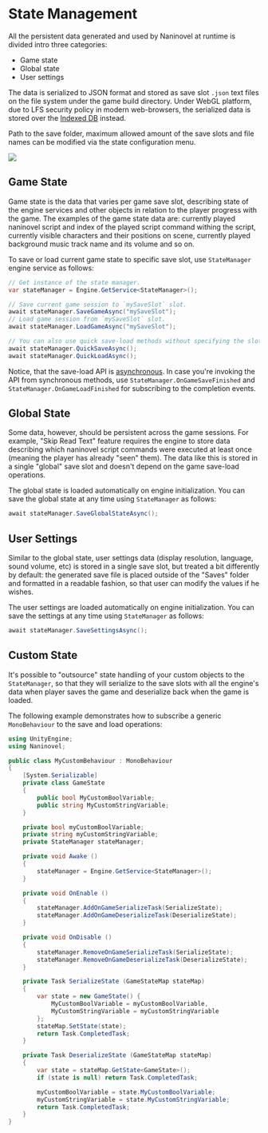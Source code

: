 ﻿# State Management

All the persistent data generated and used by Naninovel at runtime is divided intro three categories:

- Game state
- Global state
- User settings

The data is serialized to JSON format and stored as save slot `.json` text files on the file system under the game build directory. Under WebGL platform, due to LFS security policy in modern web-browsers, the serialized data is stored over the [Indexed DB](https://en.wikipedia.org/wiki/Indexed_Database_API) instead.

Path to the save folder, maximum allowed amount of the save slots and file names can be modified via the state configuration menu.

![](https://i.gyazo.com/01cf958545b590ab40ce19115938e4d7.png)

## Game State

Game state is the data that varies per game save slot, describing state of the engine services and other objects in relation to the player progress with the game. The examples of the game state data are: currently played naninovel script and index of the played script command withing the script, currently visible characters and their positions on scene, currently played background music track name and its volume and so on.

To save or load current game state to specific save slot, use `StateManager` engine service as follows:

```csharp
// Get instance of the state manager.
var stateManager = Engine.GetService<StateManager>();

// Save current game session to `mySaveSlot` slot.
await stateManager.SaveGameAsync("mySaveSlot");
// Load game session from `mySaveSlot` slot.
await stateManager.LoadGameAsync("mySaveSlot");

// You can also use quick save-load methods without specifying the slot names.
await stateManager.QuickSaveAsync();
await stateManager.QuickLoadAsync();
```
Notice, that the save-load API is [asynchronous](https://docs.microsoft.com/en-us/dotnet/csharp/programming-guide/concepts/async/). In case you're invoking the API from synchronous methods, use `StateManager.OnGameSaveFinished` and `StateManager.OnGameLoadFinished` for subscribing to the completion events.

## Global State

Some data, however, should be persistent across the game sessions. For example, "Skip Read Text" feature requires the engine to store data describing which naninovel script commands were executed at least once (meaning the player has already "seen" them). The data like this is stored in a single "global" save slot and doesn't depend on the game save-load operations.

The global state is loaded automatically on engine initialization. You can save the global state at any time using `StateManager` as follows:

```csharp
await stateManager.SaveGlobalStateAsync();
```

## User Settings

Similar to the global state, user settings data (display resolution, language, sound volume, etc) is stored in a single save slot, but treated a bit differently by default: the generated save file is placed outside of the "Saves" folder and formatted in a readable fashion, so that user can modify the values if he wishes. 

The user settings are loaded automatically on engine initialization. You can save the settings at any time using `StateManager` as follows:

```csharp
await stateManager.SaveSettingsAsync();
```

## Custom State

It's possible to "outsource" state handling of your custom objects to the `StateManager`, so that they will serialize to the save slots with all the engine's data when player saves the game and deserialize back when the game is loaded. 

The following example demonstrates how to subscribe a generic `MonoBehaviour` to the save and load operations: 

```csharp
using UnityEngine;
using Naninovel;

public class MyCustomBehaviour : MonoBehaviour
{
    [System.Serializable]
    private class GameState 
    { 
    	public bool MyCustomBoolVariable; 
    	public string MyCustomStringVariable; 
    }

    private bool myCustomBoolVariable;
    private string myCustomStringVariable;
    private StateManager stateManager;

    private void Awake ()
    {
        stateManager = Engine.GetService<StateManager>();
    }

    private void OnEnable ()
    {
        stateManager.AddOnGameSerializeTask(SerializeState);
        stateManager.AddOnGameDeserializeTask(DeserializeState);
    }

    private void OnDisable ()
    {
        stateManager.RemoveOnGameSerializeTask(SerializeState);
        stateManager.RemoveOnGameDeserializeTask(DeserializeState);
    }

    private Task SerializeState (GameStateMap stateMap)
    {
        var state = new GameState() {
            MyCustomBoolVariable = myCustomBoolVariable,
            MyCustomStringVariable = myCustomStringVariable
        };
        stateMap.SetState(state);
        return Task.CompletedTask;
    }

    private Task DeserializeState (GameStateMap stateMap)
    {
        var state = stateMap.GetState<GameState>();
        if (state is null) return Task.CompletedTask;

        myCustomBoolVariable = state.MyCustomBoolVariable;
        myCustomStringVariable = state.MyCustomStringVariable;
        return Task.CompletedTask;
    }
}
```

